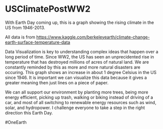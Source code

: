 # USClimatePostWW2
With Earth Day coming up, this is a graph showing the rising climate in the US from 1946-2013.

All data is from https://www.kaggle.com/berkeleyearth/climate-change-earth-surface-temperature-data

Data Visualization is key to understanding complex ideas that happen over a long period of time. Since WW2, the US has seen an unprecidented rise in temperature that has destroyed millions of acres of natural land. We are constantly reminded by this as more and more natural disasters are occuring. This graph shows an increase in about 1 degree Celsius in the US since 1946. It is important we can visualize this data because it gives a greater meaning then just lines on a piece of paper. 

We can all support our environment by planting more trees, being more energy efficient, picking up trash, walking or biking instead of driving of a car, and most of all switching to renewable energy resources such as wind, solar, and hydropower. I challenge everyone to take a step in the right direction this Earth Day. 

#OneEarth
